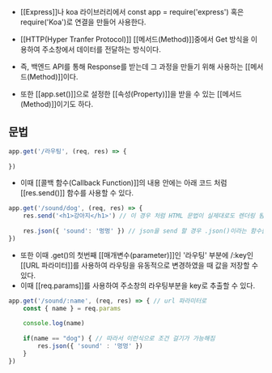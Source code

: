 - [[Express]]나 koa 라이브러리에서 const app = require('express') 혹은 require('Koa')로 연결을 만들어 사용한다.

- [[HTTP(Hyper Tranfer Protocol)]] [[메서드(Method)]]중에서 Get 방식을 이용하여 주소창에서 데이터를 전달하는 방식이다.
- 즉, 백엔드 API를 통해 Response를 받는데 그 과정을 만들기 위해 사용하는 [[메서드(Method)]]이다.

- 또한 [[app.set()]]으로 설정한 [[속성(Property)]]을 받을 수 있는 [[메서드(Method)]]이기도 하다.

## 문법

```js
app.get('/라우팅', (req, res) => {
	
})
```

- 이때 [[콜백 함수(Callback Function)]]의 내용 안에는 아래 코드 처럼 [[res.send()]] 함수를 사용할 수 있다.

```js
app.get('/sound/dog', (req, res) => {
	res.send('<h1>강아지</h1>') // 이 경우 처럼 HTML 문법이 실제대로도 렌더링 됨
	
	res.json({ 'sound': '멍멍' }) // json을 send 할 경우 .json()이라는 함수를 사용할 수 있음
})
```

- 또한 이때 .get()의 첫번째 [[매개변수(parameter)]]인 '라우팅' 부분에 /:key인 [[URL 파라미터]]를 사용하여 라우팅을 유동적으로 변경하였을 때 값을 저장할 수 있다.
- 이때 [[req.params]]를 사용하여 주소창의 라우팅부분을 key로 추출할 수 있다.

```js
app.get('/sound/:name', (req, res) => { // url 파라미터로
	const { name } = req.params
	
	console.log(name)
	
	if(name == "dog") { // 따라서 이런식으로 조건 걸기가 가능해짐
		res.json({ 'sound' : '멍멍' })
	}
})
```